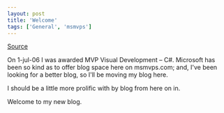 ```yaml
---
layout: post
title: 'Welcome'
tags: ['General', 'msmvps']
---
```

[Source](http://blogs.msmvps.com/peterritchie/2006/07/05/welcome/ "Permalink to Welcome")

On 1-jul-06 I was awarded MVP Visual Development – C#. Microsoft has been so kind as to offer blog space here on msmvps.com; and, I've been looking for a better blog, so I'll be moving my blog here.

I should be a little more prolific with by blog from here on in.

Welcome to my new blog.


